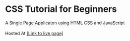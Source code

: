 # CSS Tutorial for Beginners


A Single Page Applicaton using HTML CSS and JavaScript <br>
<br>
Hosted At  [[Link to live page]](https://ahtrahdis7.github.io/css_assignment/)
